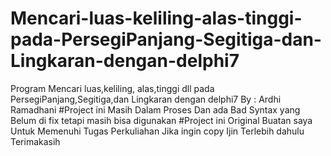 # Mencari-luas-keliling-alas-tinggi-pada-PersegiPanjang-Segitiga-dan-Lingkaran-dengan-delphi7
Program Mencari luas,keliling, alas,tinggi dll pada PersegiPanjang,Segitiga,dan Lingkaran dengan delphi7 By : Ardhi Ramadhani
#Project ini Masih Dalam Proses Dan ada Bad Syntax yang Belum di fix tetapi masih bisa digunakan
#Project ini Original Buatan saya Untuk Memenuhi Tugas Perkuliahan Jika ingin copy Ijin Terlebih dahulu Terimakasih 


